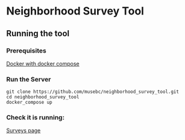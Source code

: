 # Neighborhood Survey Tool


## Running the tool
### Prerequisites
[Docker with docker compose](https://docs.docker.com/get-docker/)
### Run the Server
```
git clone https://github.com/musebc/neighborhood_survey_tool.git
cd neighborhood_survey_tool
docker_compose up
```
### Check it is running:
[Surveys page](http://localhost:8000)
